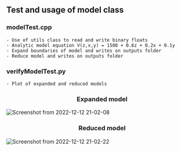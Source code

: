## Test and usage of model class

### modelTest.cpp 
    - Use of utils class to read and write binary floats
    - Analytic model equation V(z,x,y) = 1500 + 0.6z + 0.2x + 0.1y  
    - Expand boundaries of model and writes on outputs folder
    - Reduce model and writes on outputs folder  

### verifyModelTest.py 
    - Plot of expanded and reduced models

<h3 align="center"> Expanded model </h3>

![Screenshot from 2022-12-12 21-02-08](https://user-images.githubusercontent.com/44127778/207186921-8b01528c-0b00-43ed-bf63-28c1abe0f66c.png)

<h3 align="center"> Reduced model </h3>

![Screenshot from 2022-12-12 21-02-22](https://user-images.githubusercontent.com/44127778/207186917-648abdc8-2435-4de8-87ab-37433c96c958.png)

